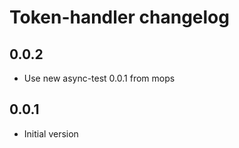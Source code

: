 # Token-handler changelog

## 0.0.2

* Use new async-test 0.0.1 from mops

## 0.0.1

* Initial version
